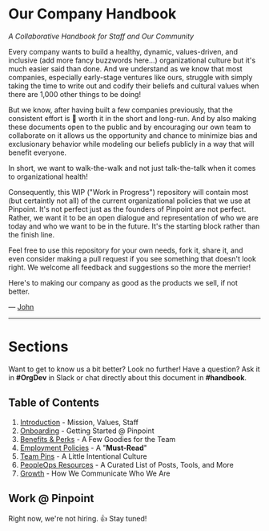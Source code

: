 # Our Company Handbook
*A Collaborative Handbook for Staff and Our Community*

Every company wants to build a healthy, dynamic, values-driven, and inclusive (add more fancy buzzwords here...) organizational culture but it's much easier said than done. And we understand as we know that most companies, especially early-stage ventures like ours, struggle with simply taking the time to write out and codify their beliefs and cultural values when there are 1,000 other things to be doing!

But we know, after having built a few companies previously, that the consistent effort is :100: worth it in the short and long-run. And by also making these documents open to the public and by encouraging our own team to collaborate on it allows us the opportunity and chance to minimize bias and exclusionary behavior while modeling our beliefs publicly in a way that will benefit everyone.

In short, we want to walk-the-walk and not just talk-the-talk when it comes to organizational health!

Consequently, this WIP ("Work in Progress") repository will contain most (but certaintly not all) of the current organizational policies that we use at Pinpoint. It's not perfect just as the founders of Pinpoint are not perfect. Rather, we want it to be an open dialogue and representation of who we are today and who we want to be in the future. It's the starting block rather than the finish line.

Feel free to use this repository for your own needs, fork it, share it, and even consider making a pull request if you see something that doesn't look right. We welcome all feedback and suggestions so the more the merrier!

Here's to making our company as good as the products we sell, if not better.

— [John](mailto:john@pinpt.co)

***

# Sections

Want to get to know us a bit better? Look no further! Have a question? Ask it in **#OrgDev** in Slack or chat directly about this document in **#handbook**.	

## Table of Contents

1. [Introduction](https://github.com/pinpt/handbook/blob/master/0-introduction.md) - Mission, Values, Staff
2. [Onboarding](https://github.com/pinpt/handbook/blob/master/1-onboarding.md) - Getting Started @ Pinpoint
2. [Benefits & Perks](https://github.com/pinpt/handbook/blob/master/2-benefits.md) - A Few Goodies for the Team
3. [Employment Policies](https://github.com/pinpt/handbook/blob/master/3-employment.md) - A "**Must-Read**"
4. [Team Pins](https://github.com/pinpt/handbook/blob/master/4-pins.md) - A Little Intentional Culture
5. [PeopleOps Resources](https://github.com/pinpt/handbook/blob/master/5-resources.md) - A Curated List of Posts, Tools, and More
6. [Growth](https://github.com/pinpt/growth) - How We Communicate Who We Are

## Work @ Pinpoint

Right now, we're not hiring. :thumbsup: Stay tuned!
